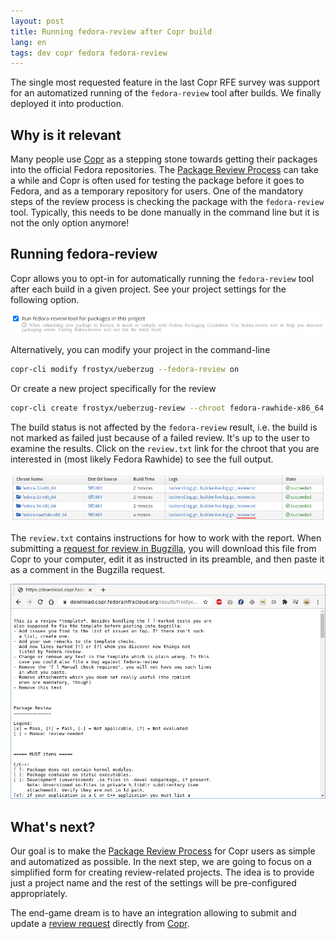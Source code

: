 ```yaml
---
layout: post
title: Running fedora-review after Copr build
lang: en
tags: dev copr fedora fedora-review
---
```


The single most requested feature in the last Copr RFE survey was support
for an automatized running of the `fedora-review` tool after builds. We finally
deployed it into production.


## Why is it relevant

Many people use [Copr][copr] as a stepping stone towards getting their packages
into the official Fedora repositories. The
[Package Review Process][package-review-process] can take a while and
Copr is often used for testing the package before it goes to Fedora, and as a
temporary repository for users. One of the mandatory steps of the review
process is checking the package with the `fedora-review` tool. Typically,
this needs to be done manually in the command line but it is not the
only option anymore!


## Running fedora-review

Copr allows you to opt-in for automatically running the `fedora-review`
tool after each build in a given project. See your project settings for the
following option.

<div class="text-center img-row row">
  <a href="/files/img/fedora-review-project-settings.png">
    <img src="/files/img/fedora-review-project-settings.png"
         alt="Enable fedora-review in the project settings" />
  </a>
</div>

Alternatively, you can modify your project in the command-line

```bash
copr-cli modify frostyx/ueberzug --fedora-review on
```

Or create a new project specifically for the review

```bash
copr-cli create frostyx/ueberzug-review --chroot fedora-rawhide-x86_64 --fedora-review
```

The build status is not affected by the `fedora-review` result,
i.e. the build is not marked as failed just because of a failed
review. It's up to the user to examine the results. Click on the
`review.txt` link for the chroot that you are interested in (most
likely Fedora Rawhide) to see the full output.

<div class="text-center img-row row">
  <a href="/files/img/fedora-review-results-table.png">
    <img src="/files/img/fedora-review-results-table.png"
         alt="See the review.txt log in build results" />
  </a>
</div>

The `review.txt` contains instructions for how to work with the
report. When submitting a
[request for review in Bugzilla][request-for-review-in-bugzilla], you will
download this file from Copr to your computer, edit it as instructed in its
preamble, and then paste it as a comment in the Bugzilla request.

<div class="text-center img-row row">
  <a href="/files/img/fedora-review-txt.png">
    <img src="/files/img/fedora-review-txt.png"
		 alt="Fedora review output" />
  </a>
</div>


## What's next?

Our goal is to make the [Package Review Process][package-review-process]
for Copr users as simple and automatized as possible. In the next step, we are
going to focus on a simplified form for creating review-related projects. The
idea is to provide just a project name and the rest of the settings will be
pre-configured appropriately.

The end-game dream is to have an integration allowing to submit and update a
[review request][request-for-review-in-bugzilla] directly from
[Copr][copr].



[copr]: https://copr.fedorainfracloud.org/
[package-review-process]: https://fedoraproject.org/wiki/Package_Review_Process
[request-for-review-in-bugzilla]: https://bugzilla.redhat.com/bugzilla/enter_bug.cgi?product=Fedora&format=fedora-review

